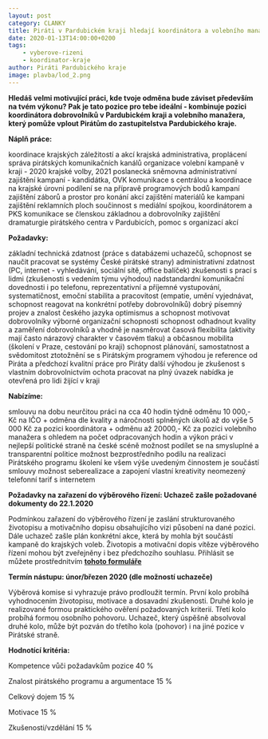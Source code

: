 ```yaml
---
layout: post
category: CLANKY
title: Piráti v Pardubickém kraji hledají koordinátora a volebního manažera
date: 2020-01-13T14:00:00+0200
tags: 
    - vyberove-rizeni
    - koordinator-kraje
author: Piráti Pardubického kraje
image: plavba/lod_2.png
---
```


**Hledáš velmi motivující práci, kde tvoje odměna bude záviset především na tvém výkonu? Pak je tato pozice pro tebe ideální - kombinuje pozici koordinátora dobrovolníků v Pardubickém kraji a volebního manažera, který pomůže vplout Pirátům do zastupitelstva Pardubického kraje.**


**Náplň práce:**

koordinace krajských záležitostí a akcí
krajská administrativa, proplácení
správa pirátských komunikačních kanálů
organizace volební kampaně v kraji - 2020 krajské volby, 2021 poslanecká sněmovna
administrativní zajištění kampaní - kandidátka, OVK
komunikace s centrálou a koordinace na krajské úrovni
podílení se na přípravě programových bodů kampaní
zajištění záborů a prostor pro konání akcí
zajištění materiálů ke kampani
zajištění reklamních ploch
součinnost s mediální spojkou, koordinátorem a PKS
komunikace se členskou základnou a dobrovolníky
zajištění dramaturgie pirátského centra v Pardubicích, pomoc s organizací akcí

**Požadavky:**

základní technická zdatnost (práce s databázemi uchazečů, schopnost se naučit pracovat se systémy České pirátské strany)
administrativní zdatnost (PC, internet - vyhledávání, sociální sítě, office balíček)
zkušenosti s prací s lidmi (zkušenosti s vedením týmu výhodou)
nadstandardní komunikační dovednosti i po telefonu, reprezentativní a příjemné vystupování, systematičnost, emoční stabilita a pracovitost (empatie, umění vyjednávat, schopnost reagovat na konkrétní potřeby dobrovolníků)
dobrý písemný projev a znalost českého jazyka
optimismus a schopnost motivovat dobrovolníky
výborné organizační schopnosti
schopnost odhadnout kvality a zaměření dobrovolníků a vhodně je nasměrovat
časová flexibilita (aktivity mají často nárazový charakter v časovém tlaku) a občasnou mobilita (školení v Praze, cestování po kraji)
schopnost plánování, samostatnost a svědomitost
ztotožnění se s Pirátským programem
výhodou je reference od Piráta a předchozí kvalitní práce pro Piráty
další výhodou je zkušenost s vlastním dobrovolnictvím
ochota pracovat na plný úvazek
nabídka je otevřená pro lidi žijící v kraji


**Nabízíme:**

smlouvu na dobu neurčitou
práci na cca 40 hodin týdně
odměnu 10 000,- Kč na IČO + odměna dle kvality a náročnosti splněných úkolů až do výše 5 000 Kč za pozici koordinátora + odměnu až 20000,- Kč za pozici volebního manažera s ohledem na počet odpracovaných hodin a výkon
práci v nejlepší politické straně na české scéně
možnost podílet se na smysluplné a transparentní politice
možnost bezprostředního podílu na realizaci Pirátského programu
školení ke všem výše uvedeným činnostem je součástí smlouvy
možnost seberealizace a zapojení vlastní kreativity
neomezený telefonní tarif s internetem


**Požadavky na zařazení do výběrového řízení:
Uchazeč zašle požadované dokumenty do 22.1.2020**


Podmínkou zařazení do výběrového řízení je zaslání strukturovaného životopisu a motivačního dopisu obsahujícího vizi působení na dané pozici. Dále uchazeč zašle plán konkrétní akce, která by mohla být součástí kampaně do krajských voleb. Životopis a motivační dopis vítěze výběrového řízení mohou být zveřejněny i bez předchozího souhlasu.
Přihlásit se můžete prostřednitvím **[tohoto formuláře](http://www.lmcg2.com/pd/1442227421/?rps=202)**


**Termín nástupu: únor/březen 2020 (dle možností uchazeče)**


Výběrová komise si vyhrazuje právo prodloužit termín. První kolo probíhá vyhodnocením životopisu, motivace a dosavadní zkušenosti. Druhé kolo je realizované formou praktického ověření požadovaných kriterií. Třetí kolo probíhá formou osobního pohovoru. Uchazeč, který úspěšně absolvoval druhé kolo, může být pozván do třetího kola (pohovor) i na jiné pozice v Pirátské straně.


**Hodnotící kritéria:**

Kompetence vůči požadavkům pozice 40 %

Znalost pirátského programu a argumentace 15 %

Celkový dojem 15 %

Motivace 15 %

Zkušenosti/vzdělání 15 %
